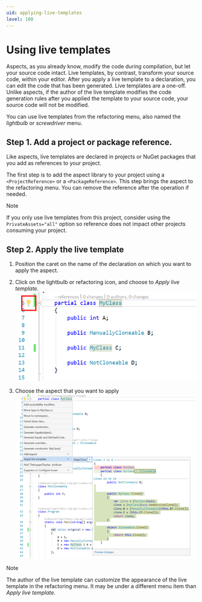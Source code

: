 ```yaml
---
uid: applying-live-templates
level: 100
---
```


# Using live templates

Aspects, as you already know, modify the code during compilation, but let your source code intact. Live templates, by contrast, transform your source code, within your editor. After you apply a live template to a declaration, you can edit the code that has been generated. Live templates are a one-off. Unlike aspects, if the author of the live template modifies the code generation rules after you applied the template to your source code, your source code will not be modified.

You can use live templates from the refactoring menu, also named the _lightbulb_ or _screwdriver_ menu.


## Step 1. Add a project or package reference.

Like aspects, live templates are declared in projects or NuGet packages that you add as references to your project.

The first step is to add the aspect library to your project using a `<ProjectReference>` or a `<PackageReference>`. This step brings the aspect to the refactoring menu. You can remove the reference after the operation if needed.

> [!NOTE]
> If you only use live templates from this project, consider using the `PrivateAssets="all"` option so reference does not impact other projects consuming your project.

## Step 2. Apply the live template

1. Position the caret on the name of the declaration on which you want to apply the aspect.
2. Click on the lightbulb or refactoring icon, and choose to _Apply live template_.
    ![Screenshot](images/LiveTemplate1.png)

3. Choose the aspect that you want to apply
    ![Screenshot](images/LiveTemplate2.png)

> [!NOTE]
> The author of the live template can customize the appearance of the live template in the refactoring menu. It may be under a different menu item than _Apply live template_.

